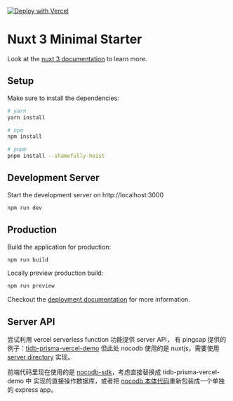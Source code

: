 [![Deploy with Vercel](https://vercel.com/button)](https://vercel.com/new/clone?repository-url=https%3A%2F%2Fgithub.com%2Fbambooom%2Fnocodb-example&project-name=nocodb-tidb-starter&repo-name=nocodb-example&demo-title=TiDB+NocoDB+Starter&demo-description=A+NocoDB+instance+using+TiDB+as+scalable+DB&demo-url=https%3A%2F%2Fnocodb-example.vercel.app%2F&integration-ids=oac_coKBVWCXNjJnCEth1zzKoF1j)

# Nuxt 3 Minimal Starter

Look at the [nuxt 3 documentation](https://v3.nuxtjs.org) to learn more.

## Setup

Make sure to install the dependencies:

```bash
# yarn
yarn install

# npm
npm install

# pnpm
pnpm install --shamefully-hoist
```

## Development Server

Start the development server on http://localhost:3000

```bash
npm run dev
```

## Production

Build the application for production:

```bash
npm run build
```

Locally preview production build:

```bash
npm run preview
```

Checkout the [deployment documentation](https://v3.nuxtjs.org/guide/deploy/presets) for more information.


## Server API

尝试利用 vercel serverless function 功能提供 server API，
有 pingcap 提供的例子：[tidb-prisma-vercel-demo](https://github.com/pingcap/tidb-prisma-vercel-demo/tree/main/pages/api)
但此处 nocodb 使用的是 nuxtjs，需要使用 [server directory](https://v3.nuxtjs.org/guide/directory-structure/server#server-directory) 实现。

前端代码里现在使用的是 [nocodb-sdk](https://github.com/nocodb/nocodb/tree/develop/packages/nocodb-sdk)，考虑直接替换成 tidb-prisma-vercel-demo 中
实现的直接操作数据库，或者把 [nocodb 本体代码](https://github.com/nocodb/nocodb/tree/develop/packages/nocodb)重新包装成一个单独的 express app。
